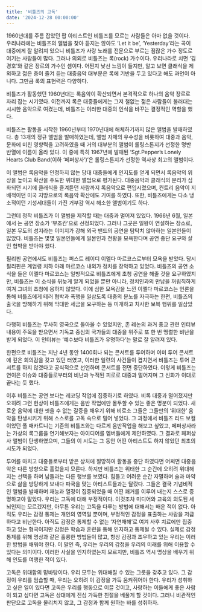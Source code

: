 ```yaml
---
title: '비틀즈의 고독'
date: '2024-12-28 00:00:00'
---
```


1960년대를 주름 잡았던 팝 아티스트인 비틀즈를 모르는 사람들은 아마 없을 것이다. 우리나라에는 비틀즈의 앨범을 찾아 듣지는 않아도 ‘Let it be’, ‘Yesterday’라는 곡이 대중에게 잘 알려져 있으니 비틀즈가 사랑 노래를 전문으로 부르는 점잖은 가수 정도로 여기는 사람들이 많다. 그러나 의외로 비틀즈는 록(rock) 가수이다. 우리나라로 치면 ‘김경호’와 같은 장르의 가수인 셈이다. 어쩐지 낯선 느낌이 들지만, 알고 보면 클래식을 제외하고 젊은 층이 즐겨 듣는 대중음악 대부분은 록에 기반을 두고 있다고 해도 과언이 아니다. 그만큼 록의 표현력은 다양하다.

비틀즈가 활동했던 1960년대는 록음악이 확산되면서 본격적으로 하나의 음악 장르로 자리 잡는 시기였다. 이전까지 록은 대중들에게는 그저 철없는 젊은 사람들이 불러대는 시시한 음악으로 여겼는데, 비틀즈는 이러한 대중의 인식을 바꾸는 결정적인 역할을 했다.

비틀즈는 활동을 시작한 1960년부터 1970년대에 해체하기까지 많은 앨범을 발매하였다. 총 13개의 정규 앨범을 발매하였는데, 앨범 자체의 우수성을 비롯하여 대중과 음악, 문화에 미친 영향력을 고려하였을 때 거의 대부분의 앨범이 롤링스톤지가 선정한 명반 반열에 이름이 올라 있다. 이 중에 특히 1967년에 발매된 ‘Sgt.Pepper’s Lonely Hearts Club Band(이하 ‘페퍼상사’)‘은 롤링스톤지가 선정한 역사상 최고의 앨범이다.

이 앨범은 록음악을 인정하지 않는 당대 대중들에게 인지도를 얻게 되면서 록음악의 위상을 높이고 확산을 주도한 위대한 앨범으로 평가된다. 대중음악과 클래식의 분리가 심화되던 시기에 클래식을 즐겨듣던 사람까지 록음악으로 편입시켰으며, 컨트리 음악이 지배적이던 미국 지방으로의 록음악 확산에도 기여를 하였다. 또한, 비틀즈에게는 다소 냉소적이던 기성세대들이 가진 거부감 역시 해소한 앨범이기도 하다.

그런데 정작 비틀즈가 이 앨범을 제작할 때는 대중과 멀어져 있었다. 1966년 6월, 일본에서 는 공연 장소가 ‘부조칸’으로 선정되었다. 그러나 그곳은 일왕이 연설하는 장소로, 일본 무도의 성지라는 이미지가 강해 외국 밴드의 공연을 탐탁치 않아하는 일본인들이 많았다. 비틀즈는 몇몇 일본인들에게 일본인과 천황을 모욕한다며 공연 중단 요구와 살인 협박을 받아야 했다.

필리핀 공연에서도 비틀즈는 퍼스트 레이디 이멜다 마르코스로부터 모욕을 받았다. 당시 필리핀은 계엄령 치하 아래 마르코스 내외가 정치를 장악하고 있었다. 비틀즈의 공연 소식을 들은 이멜다 마르코스는 일방적으로 비틀즈에게 초청 공연을 해줄 것을 요구하였지만, 비틀즈는 이 소식을 뒤늦게 알게 되었을 뿐만 아니라, 정치인과의 만남을 꺼림칙하게 여겨 그녀의 초청에 응하지 않았다. 이에 심한 모욕감을 느낀 이멜다 마르코스는 언론을 통해 비틀즈에게 테러 협박과 폭행을 일삼도록 대중의 분노를 자극하는 한편, 비틀즈의 출국을 방해하기 위해 막대한 세금을 요구하는 등 미개하고 치사한 보복 행위를 일삼았다. 

다행히 비틀즈는 무사히 영국으로 돌아올 수 있었지만, 존 레논의 과거 종교 관련 인터뷰 내용이 주목을 받으면서 기독교 중심의 국가들의 대중을 위주로 또 한 번 맹렬한 비난을 받게 되었다. 이 인터뷰는 ‘예수보다 비틀즈가 유명하다’는 말로 잘 알려져 있다.

한편으로 비틀즈는 지난 4년 동안 1400회나 되는 콘서트를 투어하며 이미 투어 콘서트에 깊은 회의감을 갖고 있던 터였고, 이러한 일련의 사건들이 겹치면서 비틀즈는 투어 콘서트를 하지 않겠다고 공식적으로 선언하며 콘서트를 전면 중단하였다. 이렇게 비틀즈는 연이은 이슈와 대중들로부터의 비난과 누적된 피로로 대중과 멀어지며 그 신화가 이대로 끝나는 듯 했다.

이후 비틀즈는 공연 보다는 레코딩 작업에 집중하기로 하였다. 비록 대중과 멀어졌지만 오히려 그런 현상이 비틀즈에게는 음반 작업에만 몰두할 수 있는 좋은 명분이 되었다. 새로운 음악에 대한 씻을 수 없는 갈증을 채우기 위해 비로소 그들은 그들만의 ‘위대한’ 음악을 탄생시키기 위해 스스로를 고독 속으로 밀어 넣었다. 그 과정에서 비틀즈 리드 보컬이었던 폴 매카트니는 기존의 비틀즈와는 다르게 음반작업을 해보고 싶었고, 페퍼상사라는 가상의 록그룹을 연기해보자는 아이디어를 멤버들에게 제안하였다. 그 결과로 페퍼상사 앨범이 탄생하였으며, 그들의 이 시도는 그 동안 어떤 아티스트도 하지 않았던 최초의 시도가 되었다. 

투어를 마치고 대중들로부터 받은 상처에 절망하여 활동을 중단 하였다면 어쩌면 대중음악은 다른 방향으로 흘렀을지 모른다. 하지만 비틀즈는 위태한 그 순간에 오히려 위대해지는 선택을 하며 남들과는 다른 행보를 보였다. 힘들고 어려운 순간 자멸하며 술과 마약으로 삶을 방탕하게 보내다 파국을 맞는 아티스트들과는 달랐다. 그들은 결국 기념비적인 앨범을 발매하며 재능과 열정이 집중되었을 때 어떤 쾌거를 이루어 내는지 스스로 증명하고야 말았다.
우리는 고독에 대해 부정적이다. 이것조차 미디어와 교육의 의도된 세뇌인지는 모르겠지만, 아무튼 우리는 고독을 다루는 방법에 대해서는 배운 적이 없다. 아직도 우리는 감정 통제는 개인의 영역일 뿐이며, 부정적인 감정을 표출하는 사람을 저급하다고 비난한다. 아직도 감정은 통제할 수 없는 ‘자연재해’로 여겨 사후 치료에만 집중하고 있는 형국이지만 감정은 학습과 훈련을 통해 인지하고 통제될 수 있다. 실제로 감정 통제를 위해 명상과 같은 훌륭한 방법들이 많고, 항상 감정과 조우하고 있는 우리는 이러한 방법을 배워야 한다. 이 말인 즉, 우리는 우리의 감정을 우리의 미래를 위해 이용할 수 있다는 의미이다. 이러한 사실을 인지하였는지 모르지만, 비틀즈 역시 명상을 배우기 위해 인도를 여행한 적이 있다. 

고독은 위대함의 밑바탕이다. 우리 모두는 위대해질 수 있는 그릇을 갖추고 있다. 그 감정이 우리를 엄습할 때, 우리는 오히려 이 감정을 가득 움켜쥐어야 한다. 우리가 성취하고 싶은 일이 있다면 고독은 우리를 행동으로 이끌 것이고, 사랑하는 이들에게 좋은 사람이 되고 싶다면 고독은 상대에게 진심 가득한 친절을 베풀게 할 것이다. 그러니 비관적인 판단으로 고독을 물리치지 않고, 그 감정과 함께 원하는 바를 성취하자.